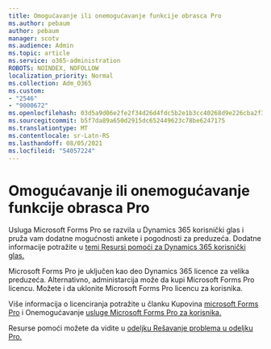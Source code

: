 ```yaml
---
title: Omogućavanje ili onemogućavanje funkcije obrasca Pro
ms.author: pebaum
author: pebaum
manager: scotv
ms.audience: Admin
ms.topic: article
ms.service: o365-administration
ROBOTS: NOINDEX, NOFOLLOW
localization_priority: Normal
ms.collection: Adm_O365
ms.custom:
- "2546"
- "9000672"
ms.openlocfilehash: 03d5a9d06e2fe2f34d26d4fdc5b2e1b3cc40268d9e226cba2f30aae880d941fe
ms.sourcegitcommit: b5f7da89a650d2915dc652449623c78be6247175
ms.translationtype: MT
ms.contentlocale: sr-Latn-RS
ms.lasthandoff: 08/05/2021
ms.locfileid: "54057224"
---
```

# <a name="enable-or-disable-forms-pro"></a>Omogućavanje ili onemogućavanje funkcije obrasca Pro

Usluga Microsoft Forms Pro se razvila u Dynamics 365 korisnički glas i pruža vam dodatne mogućnosti ankete i pogodnosti za preduzeća. Dodatne informacije potražite u [temi Resursi pomoći za Dynamics 365 korisnički glas.](https://go.microsoft.com/fwlink/p/?linkid=2128357)  

Microsoft Forms Pro je uključen kao deo Dynamics 365 licence za velika preduzeća. Alternativno, administarcija može da kupi Microsoft Forms Pro licencu. Možete i da uklonite Microsoft Forms Pro licencu za korisnika.  

Više informacija o licenciranja potražite u članku Kupovina [microsoft Forms Pro](https://docs.microsoft.com/forms-pro/purchase#purchase-microsoft-forms-pro-for-users-in-a-dynamics-365-tenant) i Onemogućavanje [usluge Microsoft Forms Pro za korisnika.](https://docs.microsoft.com/forms-pro/purchase#disable-microsoft-forms-pro-for-a-user-1)
  
Resurse pomoći možete da vidite u [odeljku Rešavanje problema u odeljku Pro.](https://docs.microsoft.com/forms-pro/troubleshoot)
